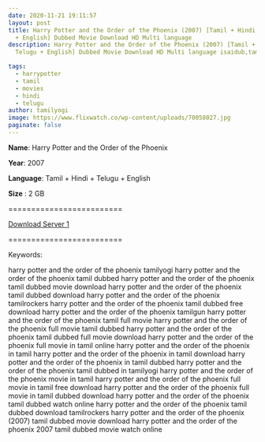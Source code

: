 ```yaml
---
date: 2020-11-21 19:11:57
layout: post
title: Harry Potter and the Order of the Phoenix (2007) [Tamil + Hindi + Telugu
  + English] Dubbed Movie Download HD Multi language
description: Harry Potter and the Order of the Phoenix (2007) [Tamil + Hindi +
  Telugu + English] Dubbed Movie Download HD Multi language isaidub,tamilrockers

tags:
  - harrypotter
  - tamil
  - movies
  - hindi
  - telugu
author: tamilyogi
image: https://www.flixwatch.co/wp-content/uploads/70058027.jpg
paginate: false
---
```

**Name**: Harry Potter and the Order of the Phoenix

**Year**: 2007

**Language**: Tamil + Hindi + Telugu + English

**Size** : 2 GB

\=========================

[Download Server 1](https://drive.softpedia.workers.dev/Harry%2520Potter/Telegram%2520(%40tadubs)%2520Harry%2520Potter%2520and%2520the%2520Order%2520of%2520the%2520Phoenix%2520(2007)%5B720p%2520-%2520New%2520BDRip%2520-%2520%5BTamil%2520%2B%2520Telugu%2520%2B%2520Hindi%2520%2B%2520Eng%5D.mkv?rootId=0AN9zhQ1hps-9Uk9PVA)

[](https://drive.softpedia.workers.dev/Harry%2520Potter/Telegram%2520(%40tadubs)%2520Harry%2520Potter%2520and%2520the%2520Order%2520of%2520the%2520Phoenix%2520(2007)%5B720p%2520-%2520New%2520BDRip%2520-%2520%5BTamil%2520%2B%2520Telugu%2520%2B%2520Hindi%2520%2B%2520Eng%5D.mkv?rootId=0AN9zhQ1hps-9Uk9PVA)=========================



Keywords:

harry potter and the order of the phoenix tamilyogi
harry potter and the order of the phoenix tamil dubbed
harry potter and the order of the phoenix tamil dubbed movie download
harry potter and the order of the phoenix tamil dubbed download
harry potter and the order of the phoenix tamilrockers
harry potter and the order of the phoenix tamil dubbed free download
harry potter and the order of the phoenix tamilgun
harry potter and the order of the phoenix tamil full movie
harry potter and the order of the phoenix full movie tamil dubbed
harry potter and the order of the phoenix tamil dubbed full movie download
harry potter and the order of the phoenix full movie in tamil online
harry potter and the order of the phoenix in tamil
harry potter and the order of the phoenix in tamil download
harry potter and the order of the phoenix in tamil dubbed
harry potter and the order of the phoenix tamil dubbed in tamilyogi
harry potter and the order of the phoenix movie in tamil
harry potter and the order of the phoenix full movie in tamil free download
harry potter and the order of the phoenix full movie in tamil dubbed download
harry potter and the order of the phoenix tamil dubbed watch online
harry potter and the order of the phoenix tamil dubbed download tamilrockers
harry potter and the order of the phoenix (2007) tamil dubbed movie download
harry potter and the order of the phoenix 2007 tamil dubbed movie watch online
